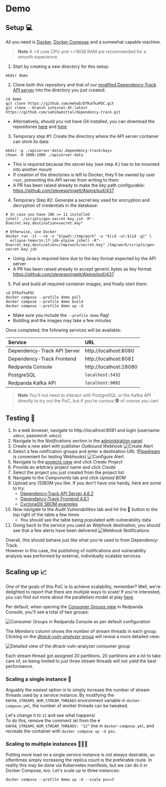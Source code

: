 # Demo

## Setup 💻

All you need is [Docker], [Docker Compose] and a somewhat capable machine.

> **Note**
> A >4 core CPU and >=16GB RAM are recommended for a smooth experience.

1. Start by creating a new directory for this setup:
```shell
mkdir demo
```
2. Clone both *this* repository and that of our [modified Dependency-Track API server] into the directory you just created:
```shell
cd demo
git clone https://github.com/mehab/DTKafkaPOC.git
git clone --branch internal-dt-latest https://github.com/sahibamittal/dependency-track.git
```
  * Alternatively, should you not have Git installed, you can download the repositories [here](https://github.com/mehab/DTKafkaPOC/archive/refs/heads/main.zip)
    and [here](https://github.com/sahibamittal/dependency-track/archive/refs/heads/kafka-poc.zip)
3. Temporary step \#1: Create the directory where the API server container can store its data:
```shell
mkdir -p ./apiserver-data/.dependency-track/keys
chown -R 1000:1000 ./apiserver-data
```
  * This is required because the secret key (see step 4.) has to be mounted into another mount
  * If creation of the directories is left to Docker, they'll be owned by user `root`, preventing the API server from writing to them
  * A PR has been raised already to make the key path configurable: https://github.com/stevespringett/Alpine/pull/437
4. Temporary Step \#2: Generate a secret key used for encryption and decryption of credentials in the database:
```shell
# In case you have JDK >= 11 installed
jshell ./scripts/gen-secret-key.jsh -R"-Dsecret.key.destination=secret.key"

# Otherwise, use Docker
docker run -it --rm -v "$(pwd):/tmp/work" -u "$(id -u):$(id -g)" \
  eclipse-temurin:17-jdk-alpine jshell -R"-Dsecret.key.destination=/tmp/work/secret.key" /tmp/work/scripts/gen-secret-key.jsh
```
  * Using Java is required here due to the key format expected by the API server
  * A PR has been raised already to accept generic bytes as key format: https://github.com/stevespringett/Alpine/pull/437
5. Pull and build all required container images, and finally start them:
```shell
cd DTKafkaPOC
docker compose --profile demo pull
docker compose --profile demo build
docker compose --profile demo up -d
```
  * Make sure you include the `--profile demo` flag!
  * Building and the images may take a few minutes

Once completed, the following services will be available:

| Service                     | URL                    |
|:----------------------------|:-----------------------|
| Dependency-Track API Server | http://localhost:8080  |
| Dependency-Track Frontend   | http://localhost:8081  |
| Redpanda Console            | http://localhost:28080 |
| PostgreSQL                  | `localhost:5432`       |
| Redpanda Kafka API          | `localhost:9092`       |

> **Note**
> You'll not need to interact with PostgreSQL or the Kafka API directly to try out the PoC,
> but if you're curious 🕵️ of course you can!

## Testing 🤞

1. In a web browser, navigate to http://localhost:8081 and login (username: `admin`, password: `admin`)
2. Navigate to the *Notifications* section in the [administration panel](http://localhost:8081/admin)
3. Create a new alert with publisher *Outbound Webhook*
![Create Alert](.github/images/demo_dtrack_create-alert.png)
4. Select a few notification groups and enter a destination URL ([Pipedream](https://pipedream.com/) is convenient for testing Webhooks)
![Configure Alert](.github/images/demo_dtrack_configure-alert.png)
5. Navigate to the [projects view](http://localhost:8081/projects) and click *Create Project*
6. Provide an arbitrary project name and click *Create*
7. Select the project you just created from the project list
8. Navigate to the *Components* tab and click *Upload BOM*
9. Upload any (S)BOM you like. If you don't have one handy, here are some to try:
    * [Dependency-Track API Server 4.6.2](https://github.com/DependencyTrack/dependency-track/releases/download/4.6.2/bom.json)
    * [Dependency-Track Frontend 4.6.1](https://github.com/DependencyTrack/frontend/releases/download/4.6.1/bom.json)
    * [CycloneDX SBOM examples](https://github.com/CycloneDX/bom-examples/tree/master/SBOM)
10. Now navigate to the *Audit Vulnerabilities* tab and hit the 🔄 button to the top right of the table a few times
    * You should see the table being populated with vulnerability data
11. Going back to the service you used as Webhook destination, you should see that a few alerts have been delivered
![Webhook Notifications](.github/images/demo_webhook_notifications.png)

Overall, this should behave just like what you're used to from Dependency-Track.  
However in this case, the publishing of notifications and vulnerability analysis was performed by external, 
individually scalable services.

## Scaling up 📈

One of the goals of this PoC is to achieve scalability, remember? Well, we're delighted to report
that there are multiple ways to scale! If you're interested, you can find out more about the parallelism model 
at play [here](https://docs.confluent.io/platform/current/streams/architecture.html#parallelism-model).

Per default, when opening the [Consumer Groups view](http://localhost:28080/groups) in Redpanda Console, 
you'll see a total of two groups:

![Consumer Groups in Redpanda Console as per default configuration](.github/images/demo_redpanda-console_consumer-groups_default.png)

The *Members* column shows the number of stream threads in each group.  
Clicking on the [*dtrack-vuln-analyzer* group](http://localhost:28080/groups/dtrack-vuln-analyzer) will reveal a more detailed view:

![Detailed view of the dtrack-vuln-analyzer consumer group](.github/images/demo_redpanda-console_consumer-groups_default-detailed.png)

Each stream thread got assigned 20 partitions. 20 partitions are a lot to take care of, so being limited to just three
stream threads will not yield the best performance.

### Scaling a single instance 🚀

Arguably the easiest option is to simply increase the number of stream threads used by a service instance.
By modifying the `KAFKA_STREAMS_NUM_STREAM_THREADS` environment variable in `docker-compose.yml`, the number of worker
threads can be tweaked.

Let's change it to `12` and see what happens!  
To do this, remove the comment (`#`) from the `# KAFKA_STREAMS_NUM_STREAM_THREADS: "12"` line in `docker-compose.yml`,
and recreate the container with `docker compose up -d poc`.

### Scaling to multiple instances 🚀🚀🚀

Putting more load on a single service instance is not always desirable, so oftentimes simply increasing the replica 
count is the preferable route. In reality this may be done via Kubernetes manifests, but we can do it in Docker Compose, too.
Let's scale up to three instances:

```shell
docker compose --profile demo up -d --scale poc=3
```

[Docker]: https://docs.docker.com/engine/
[Docker Compose]: https://docs.docker.com/compose/install/
[modified Dependency-Track API server]: https://github.com/sahibamittal/dependency-track